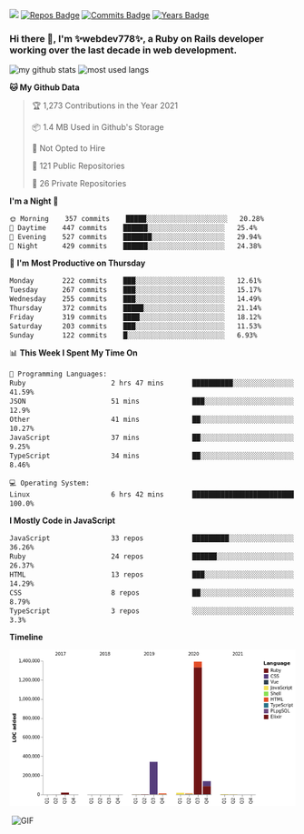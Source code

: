 ![](https://visitor-badge.glitch.me/badge?page_id=webdev778.webdev778)
[![Repos Badge](https://badges.pufler.dev/repos/webdev778)](https://badges.pufler.dev)
[![Commits Badge](https://badges.pufler.dev/commits/monthly/webdev778)](https://badges.pufler.dev)
[![Years Badge](https://badges.pufler.dev/years/webdev778)](https://badges.pufler.dev)
### Hi there 👋, I'm ✨webdev778✨, a Ruby on Rails developer working over the last decade in web development.


![my github stats](https://github-readme-stats.vercel.app/api?username=webdev778&show_icons=true&theme=tokyonight&line_height=27)
![most used langs](https://github-readme-stats.vercel.app/api/top-langs/?username=webdev778&hide=css,html&theme=tokyonight)

<!--START_SECTION:waka-->
**🐱 My Github Data** 

> 🏆 1,273 Contributions in the Year 2021
 > 
> 📦 1.4 MB Used in Github's Storage 
 > 
> 🚫 Not Opted to Hire
 > 
> 📜 121 Public Repositories 
 > 
> 🔑 26 Private Repositories  
 > 
**I'm a Night 🦉** 

```text
🌞 Morning    357 commits    █████░░░░░░░░░░░░░░░░░░░░   20.28% 
🌆 Daytime    447 commits    ██████░░░░░░░░░░░░░░░░░░░   25.4% 
🌃 Evening    527 commits    ███████░░░░░░░░░░░░░░░░░░   29.94% 
🌙 Night      429 commits    ██████░░░░░░░░░░░░░░░░░░░   24.38%

```
📅 **I'm Most Productive on Thursday** 

```text
Monday       222 commits    ███░░░░░░░░░░░░░░░░░░░░░░   12.61% 
Tuesday      267 commits    ███░░░░░░░░░░░░░░░░░░░░░░   15.17% 
Wednesday    255 commits    ███░░░░░░░░░░░░░░░░░░░░░░   14.49% 
Thursday     372 commits    █████░░░░░░░░░░░░░░░░░░░░   21.14% 
Friday       319 commits    ████░░░░░░░░░░░░░░░░░░░░░   18.12% 
Saturday     203 commits    ███░░░░░░░░░░░░░░░░░░░░░░   11.53% 
Sunday       122 commits    █░░░░░░░░░░░░░░░░░░░░░░░░   6.93%

```


📊 **This Week I Spent My Time On** 

```text
💬 Programming Languages: 
Ruby                     2 hrs 47 mins       ██████████░░░░░░░░░░░░░░░   41.59% 
JSON                     51 mins             ███░░░░░░░░░░░░░░░░░░░░░░   12.9% 
Other                    41 mins             ██░░░░░░░░░░░░░░░░░░░░░░░   10.27% 
JavaScript               37 mins             ██░░░░░░░░░░░░░░░░░░░░░░░   9.25% 
TypeScript               34 mins             ██░░░░░░░░░░░░░░░░░░░░░░░   8.46%

💻 Operating System: 
Linux                    6 hrs 42 mins       █████████████████████████   100.0%

```

**I Mostly Code in JavaScript** 

```text
JavaScript               33 repos            █████████░░░░░░░░░░░░░░░░   36.26% 
Ruby                     24 repos            ██████░░░░░░░░░░░░░░░░░░░   26.37% 
HTML                     13 repos            ███░░░░░░░░░░░░░░░░░░░░░░   14.29% 
CSS                      8 repos             ██░░░░░░░░░░░░░░░░░░░░░░░   8.79% 
TypeScript               3 repos             ░░░░░░░░░░░░░░░░░░░░░░░░░   3.3%

```


**Timeline**

![Chart not found](https://raw.githubusercontent.com/webdev778/webdev778/master/charts/bar_graph.png) 


<!--END_SECTION:waka-->

<img align="right" alt="GIF" src="https://github.com/webdev778/webdev778/blob/main/code.gif?raw=true" width="500" height="320" />

<!--
**webdev778/webdev778** is a ✨ _special_ ✨ repository because its `README.md` (this file) appears on your GitHub profile.

Here are some ideas to get you started:

- 🔭 I’m currently working on ...
- 🌱 I’m currently learning ...
- 👯 I’m looking to collaborate on ...
- 🤔 I’m looking for help with ...
- 💬 Ask me about ...
- 📫 How to reach me: ...
- 😄 Pronouns: ...
- ⚡ Fun fact: ...
-->

